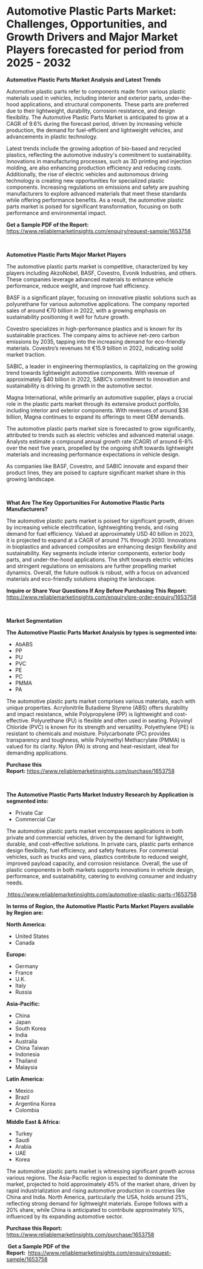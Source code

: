<p><h1>Automotive Plastic Parts Market: Challenges, Opportunities, and Growth Drivers and Major Market Players forecasted for period from 2025 - 2032</h1></p><p><strong>Automotive Plastic Parts Market Analysis and Latest Trends</strong></p>
<p><p>Automotive plastic parts refer to components made from various plastic materials used in vehicles, including interior and exterior parts, under-the-hood applications, and structural components. These parts are preferred due to their lightweight, durability, corrosion resistance, and design flexibility. The Automotive Plastic Parts Market is anticipated to grow at a CAGR of 9.6% during the forecast period, driven by increasing vehicle production, the demand for fuel-efficient and lightweight vehicles, and advancements in plastic technology.</p><p>Latest trends include the growing adoption of bio-based and recycled plastics, reflecting the automotive industry's commitment to sustainability. Innovations in manufacturing processes, such as 3D printing and injection molding, are also enhancing production efficiency and reducing costs. Additionally, the rise of electric vehicles and autonomous driving technology is creating new opportunities for specialized plastic components. Increasing regulations on emissions and safety are pushing manufacturers to explore advanced materials that meet these standards while offering performance benefits. As a result, the automotive plastic parts market is poised for significant transformation, focusing on both performance and environmental impact.</p></p>
<p><strong>Get a Sample PDF of the Report:&nbsp;</strong> <a href="https://www.reliablemarketinsights.com/enquiry/request-sample/1653758?utm_campaign=3090&utm_medium=2&utm_source=Github&utm_content=ia&utm_term=18042025&utm_id=automotive-plastic-parts">https://www.reliablemarketinsights.com/enquiry/request-sample/1653758</a></p>
<p>&nbsp;</p>
<p><strong>Automotive Plastic Parts Major Market Players</strong></p>
<p><p>The automotive plastic parts market is competitive, characterized by key players including AkzoNobel, BASF, Covestro, Evonik Industries, and others. These companies leverage advanced materials to enhance vehicle performance, reduce weight, and improve fuel efficiency.</p><p>BASF is a significant player, focusing on innovative plastic solutions such as polyurethane for various automotive applications. The company reported sales of around €70 billion in 2022, with a growing emphasis on sustainability positioning it well for future growth. </p><p>Covestro specializes in high-performance plastics and is known for its sustainable practices. The company aims to achieve net-zero carbon emissions by 2035, tapping into the increasing demand for eco-friendly materials. Covestro’s revenues hit €15.9 billion in 2022, indicating solid market traction.</p><p>SABIC, a leader in engineering thermoplastics, is capitalizing on the growing trend towards lightweight automotive components. With revenue of approximately $40 billion in 2022, SABIC’s commitment to innovation and sustainability is driving its growth in the automotive sector.</p><p>Magna International, while primarily an automotive supplier, plays a crucial role in the plastic parts market through its extensive product portfolio, including interior and exterior components. With revenues of around $36 billion, Magna continues to expand its offerings to meet OEM demands.</p><p>The automotive plastic parts market size is forecasted to grow significantly, attributed to trends such as electric vehicles and advanced material usage. Analysts estimate a compound annual growth rate (CAGR) of around 6-8% over the next five years, propelled by the ongoing shift towards lightweight materials and increasing performance expectations in vehicle design.</p><p>As companies like BASF, Covestro, and SABIC innovate and expand their product lines, they are poised to capture significant market share in this growing landscape.</p></p>
<p>&nbsp;</p>
<p><strong>What Are The Key Opportunities For Automotive Plastic Parts Manufacturers?</strong></p>
<p><p>The automotive plastic parts market is poised for significant growth, driven by increasing vehicle electrification, lightweighting trends, and rising demand for fuel efficiency. Valued at approximately USD 40 billion in 2023, it is projected to expand at a CAGR of around 7% through 2030. Innovations in bioplastics and advanced composites are enhancing design flexibility and sustainability. Key segments include interior components, exterior body parts, and under-the-hood applications. The shift towards electric vehicles and stringent regulations on emissions are further propelling market dynamics. Overall, the future outlook is robust, with a focus on advanced materials and eco-friendly solutions shaping the landscape.</p></p>
<p><strong>Inquire or Share Your Questions If Any Before Purchasing This Report:</strong> <a href="https://www.reliablemarketinsights.com/enquiry/pre-order-enquiry/1653758?utm_campaign=3090&utm_medium=2&utm_source=Github&utm_content=ia&utm_term=18042025&utm_id=automotive-plastic-parts">https://www.reliablemarketinsights.com/enquiry/pre-order-enquiry/1653758</a></p>
<p>&nbsp;</p>
<p><strong>Market Segmentation</strong></p>
<p><strong>The Automotive Plastic Parts Market Analysis by types is segmented into:</strong></p>
<p><ul><li>AbABS</li><li>PP</li><li>PU</li><li>PVC</li><li>PE</li><li>PC</li><li>PMMA</li><li>PA</li></ul></p>
<p><p>The automotive plastic parts market comprises various materials, each with unique properties. Acrylonitrile Butadiene Styrene (ABS) offers durability and impact resistance, while Polypropylene (PP) is lightweight and cost-effective. Polyurethane (PU) is flexible and often used in seating. Polyvinyl Chloride (PVC) is known for its strength and versatility. Polyethylene (PE) is resistant to chemicals and moisture. Polycarbonate (PC) provides transparency and toughness, while Polymethyl Methacrylate (PMMA) is valued for its clarity. Nylon (PA) is strong and heat-resistant, ideal for demanding applications.</p></p>
<p><strong>Purchase this Report:&nbsp;</strong><a href="https://www.reliablemarketinsights.com/purchase/1653758?utm_campaign=3090&utm_medium=2&utm_source=Github&utm_content=ia&utm_term=18042025&utm_id=automotive-plastic-parts">https://www.reliablemarketinsights.com/purchase/1653758</a></p>
<p>&nbsp;</p>
<p><strong>The Automotive Plastic Parts Market Industry Research by Application is segmented into:</strong></p>
<p><ul><li>Private Car</li><li>Commercial Car</li></ul></p>
<p><p>The automotive plastic parts market encompasses applications in both private and commercial vehicles, driven by the demand for lightweight, durable, and cost-effective solutions. In private cars, plastic parts enhance design flexibility, fuel efficiency, and safety features. For commercial vehicles, such as trucks and vans, plastics contribute to reduced weight, improved payload capacity, and corrosion resistance. Overall, the use of plastic components in both markets supports innovations in vehicle design, performance, and sustainability, catering to evolving consumer and industry needs.</p></p>
<p><a href="https://www.reliablemarketinsights.com/automotive-plastic-parts-r1653758?utm_campaign=3090&utm_medium=2&utm_source=Github&utm_content=ia&utm_term=18042025&utm_id=automotive-plastic-parts">&nbsp;https://www.reliablemarketinsights.com/automotive-plastic-parts-r1653758</a></p>
<p><strong>In terms of Region, the Automotive Plastic Parts Market Players available by Region are:</strong></p>
<p>
    <p> <strong> North America: </strong>
        <ul>
            <li>United States</li>
            <li>Canada</li>
        </ul>
        </p> 
    <p> <strong> Europe: </strong>
        <ul>
            <li>Germany</li>
            <li>France</li>
            <li>U.K.</li>
            <li>Italy</li>
            <li>Russia</li>
        </ul>
        </p> 
    <p> <strong> Asia-Pacific: </strong>
        <ul>
            <li>China</li>
            <li>Japan</li>
            <li>South Korea</li>
            <li>India</li>
            <li>Australia</li>
            <li>China Taiwan</li>
            <li>Indonesia</li>
            <li>Thailand</li>
            <li>Malaysia</li>
        </ul>
        </p> 
    <p> <strong> Latin America: </strong>
        <ul>
            <li>Mexico</li>
            <li>Brazil</li>
            <li>Argentina Korea</li>
            <li>Colombia</li>
        </ul>
        </p> 
    <p> <strong> Middle East & Africa: </strong>
        <ul>
            <li>Turkey</li>
            <li>Saudi</li>
            <li>Arabia</li>
            <li>UAE</li>
            <li>Korea</li>
        </ul>
    </p>
    </p>
<p><p>The automotive plastic parts market is witnessing significant growth across various regions. The Asia-Pacific region is expected to dominate the market, projected to hold approximately 45% of the market share, driven by rapid industrialization and rising automotive production in countries like China and India. North America, particularly the USA, holds around 25%, reflecting strong demand for lightweight materials. Europe follows with a 20% share, while China is anticipated to contribute approximately 10%, influenced by its expanding automotive sector.</p></p>
<p><strong>Purchase this Report: </strong><a href="https://www.reliablemarketinsights.com/purchase/1653758?utm_campaign=3090&utm_medium=2&utm_source=Github&utm_content=ia&utm_term=18042025&utm_id=automotive-plastic-parts">https://www.reliablemarketinsights.com/purchase/1653758</a></p>
<p>&nbsp;<strong>Get a Sample PDF of the Report:&nbsp;&nbsp;</strong><a href="https://www.reliablemarketinsights.com/enquiry/request-sample/1653758?utm_campaign=3090&utm_medium=2&utm_source=Github&utm_content=ia&utm_term=18042025&utm_id=automotive-plastic-parts">https://www.reliablemarketinsights.com/enquiry/request-sample/1653758</a></p>
<p><strong></strong></p>
<p><p></p><p></p><p></p></p>
